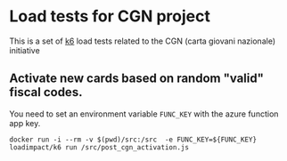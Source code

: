 # Load tests for CGN project

This is a set of [k6](https://k6.io) load tests related to the CGN (carta giovani nazionale) initiative


## Activate new cards based on random "valid" fiscal codes.

You need to set an environment variable `FUNC_KEY` with the azure function app key.

```
docker run -i --rm -v $(pwd)/src:/src  -e FUNC_KEY=${FUNC_KEY} loadimpact/k6 run /src/post_cgn_activation.js
```
